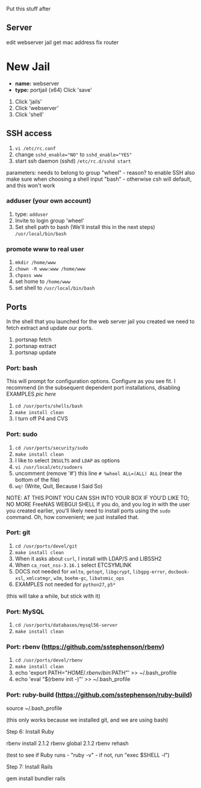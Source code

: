 Put this stuff after

## Server
edit webserver jail get mac address fix router

# New Jail
* **name:** webserver
* **type:** portjail (x64)
Click 'save'


1. Click 'jails'
1. Click 'webserver'
1. Click 'shell'

## SSH access

1. `vi /etc/rc.conf`
2. change `sshd_enable="NO"` to `sshd_enable="YES"`
3. start ssh daemon (sshd) `/etc/rc.d/sshd start`

parameters: needs to belong to group "wheel" - reason? to enable SSH
also make sure when choosing a shell input "bash" - otherwise csh will default, and this won't work

### adduser (your own account)
1. type: `adduser`
2. Invite to login group 'wheel'
3. Set shell path to bash (We'll install this in the next steps) `/usr/local/bin/bash`

### promote www to real user
1. `mkdir /home/www`
2. `chown -R www:www /home/www`
3. `chpass www`
4. set home to `/home/www`
5. set shell to `/usr/local/bin/bash`

## Ports
In the shell that you launched for the web server jail you created we need to fetch extract and update our ports.

1. portsnap fetch
1. portsnap extract
1. portsnap update

### Port: bash
This will prompt for configuration options. Configure as you see fit. I recommend (in the subsequent dependent port installations, disabling EXAMPLES *pic here*

1. `cd /usr/ports/shells/bash`
2. `make install clean`
3. I turn off P4 and CVS

### Port: sudo

1. `cd /usr/ports/security/sudo`
2. `make install clean`
3. I like to select `INSULTS` and `LDAP` as options
4. `vi /usr/local/etc/sudoers`
5. uncomment (remove '#') this line `# %wheel ALL=(ALL) ALL` (near the bottom of the file)
6. `wq!` (Write, Quit, Because I Said So)


NOTE: AT THIS POINT YOU CAN SSH INTO YOUR BOX IF YOU'D LIKE TO; NO MORE FreeNAS WEBGUI SHELL
If you do, and you log in with the user you created earlier, you'll likely need to install ports using the `sudo` command. Oh, how convenient; we just installed that.

### Port: git

1. `cd /usr/ports/devel/git`
2. `make install clean`
3. When it asks about `curl`, I install with LDAP/S and LIBSSH2
4. When `ca_root_nss-3.16.1` select ETCSYMLINK
5. DOCS not needed for `xmlto`, `getopt`, `libgcrypt`, `libgpg-error`, `docbook-xsl`, `xmlcatmgr`, `w3m`, `boehm-gc`, `libatomic_ops`
6. EXAMPLES not needed for `python27`, `p5*`

(this will take a while, but stick with it)


### Port: MySQL

1. `cd /usr/ports/databases/mysql56-server`
2. `make install clean`


### Port: rbenv (https://github.com/sstephenson/rbenv)

1. `cd /usr/ports/devel/rbenv`
2. `make install clean`
3. echo 'export PATH="$HOME/.rbenv/bin:$PATH"' >> ~/.bash_profile
4. echo 'eval "$(rbenv init -)"' >> ~/.bash_profile

### Port: ruby-build (https://github.com/sstephenson/ruby-build)

source ~/.bash_profile

(this only works because we installed git, and we are using bash)

Step 6: Install Ruby

rbenv install 2.1.2
rbenv global 2.1.2
rbenv rehash

(test to see if Ruby runs - "ruby -v" - if not, run "exec $SHELL -l")

Step 7: Install Rails

gem install bundler rails
